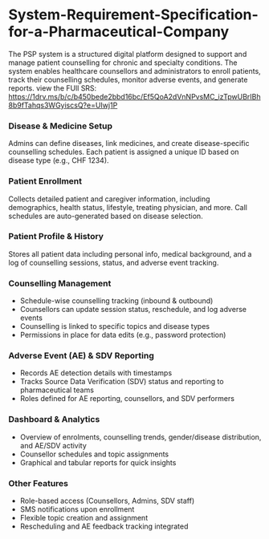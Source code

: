 # System-Requirement-Specification-for-a-Pharmaceutical-Company
The PSP system is a structured digital platform designed to support and manage patient counselling for chronic and specialty conditions. The system enables healthcare counsellors and administrators to enroll patients, track their counselling schedules, monitor adverse events, and generate reports.
view the FUll SRS: https://1drv.ms/b/c/b450bede2bbd16bc/Ef5QoA2dVnNPvsMC_izTpwUBrIBh8b9fTahqs3WGyiscsQ?e=UIwj1P

### Disease & Medicine Setup
Admins can define diseases, link medicines, and create disease-specific counselling schedules. Each patient is assigned a unique ID based on disease type (e.g., CHF 1234).
### Patient Enrollment
Collects detailed patient and caregiver information, including demographics, health status, lifestyle, treating physician, and more. Call schedules are auto-generated based on disease selection.
### Patient Profile & History
Stores all patient data including personal info, medical background, and a log of counselling sessions, status, and adverse event tracking.

### Counselling Management
- Schedule-wise counselling tracking (inbound & outbound)
- Counsellors can update session status, reschedule, and log adverse events
- Counselling is linked to specific topics and disease types
- Permissions in place for data edits (e.g., password protection)

### Adverse Event (AE) & SDV Reporting
- Records AE detection details with timestamps
- Tracks Source Data Verification (SDV) status and reporting to pharmaceutical teams
- Roles defined for AE reporting, counsellors, and SDV performers

### Dashboard & Analytics
- Overview of enrolments, counselling trends, gender/disease distribution, and AE/SDV activity
- Counsellor schedules and topic assignments
- Graphical and tabular reports for quick insights

### Other Features
- Role-based access (Counsellors, Admins, SDV staff)
- SMS notifications upon enrollment
- Flexible topic creation and assignment
- Rescheduling and AE feedback tracking integrated

